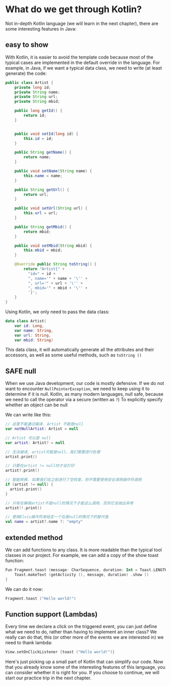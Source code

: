 # What do we get through Kotlin?

Not in-depth Kotlin language (we will learn in the next chapter), there are some interesting features in Java:

## easy to show

With Kotlin, it is easier to avoid the template code because most of the typical cases are implemented in the default override in the language. For example, in Java, if we want a typical data class, we need to write (at least generate) the code:
```java
public class Artist {
    private long id;
    private String name;
    private String url;
    private String mbid;

    public long getId() {
        return id;
    }


    public void setId(long id) {
        this.id = id;
    }

    public String getName() {
        return name;
    }

    public void setName(String name) {
        this.name = name;
    }

    public String getUrl() {
        return url;
    }

    public void setUrl(String url) {
        this.url = url;
    }

    public String getMbid() {
        return mbid;
    }

    public void setMbid(String mbid) {
        this.mbid = mbid;
    }

    @Override public String toString() {
        return "Artist{" +
          "id=" + id +
          ", name='" + name + '\'' +
          ", url='" + url + '\'' +
          ", mbid='" + mbid + '\'' +
          '}';
    }
}
```

Using Kotlin, we only need to pass the data class:
```kotlin
data class Artist(
    var id: Long,
    var name: String,
    var url: String,
    var mbid: String)
```

This data class, it will automatically generate all the attributes and their accessors, as well as some useful methods, such as `toString ()`

## SAFE null

When we use Java development, our code is mostly defensive. If we do not want to encounter `NullPointerException`, we need to keep using it to determine if it is null. Kotlin, as many modern languages, null safe, because we need to call the operator via a secure (written as `?`) To explicitly specify whether an object can be null

We can write like this:
```kotlin
// 这里不能通过编译. Artist 不能是null
var notNullArtist: Artist = null

// Artist 可以是 null
var artist: Artist? = null

// 无法编译, artist可能是null，我们需要进行处理
artist.print()

// 只要在artist != null时才会打印
artist?.print()

// 智能转换. 如果我们在之前进行了空检查，则不需要使用安全调用操作符调用
if (artist != null) {
  artist.print()
}

// 只有在确保artist不是null的情况下才能这么调用，否则它会抛出异常
artist!!.print()

// 使用Elvis操作符来给定一个在是null的情况下的替代值
val name = artist?.name ?: "empty"
```

## extended method

We can add functions to any class. It is more readable than the typical tool classes in our project. For example, we can add a copy of the show toast function:
```Kotlin
Fun Fragment.toast (message: CharSequence, duration: Int = Toast.LENGTH_SHORT) {
    Toast.makeText (getActivity (), message, duration) .show ()
}
```
We can do it now:
```Kotlin
Fragment.toast ("Hello world!")
```

## Function support (Lambdas)

Every time we declare a click on the triggered event, you can just define what we need to do, rather than having to implement an inner class? We really can do that, this (or other more of the events we are interested in) we need to thank lambda:
```Kotlin
View.setOnClickListener {toast ("Hello world!")}
```
Here's just picking up a small part of Kotlin that can simplify our code. Now that you already know some of the interesting features of this language, you can consider whether it is right for you. If you choose to continue, we will start our practice trip in the next chapter.
